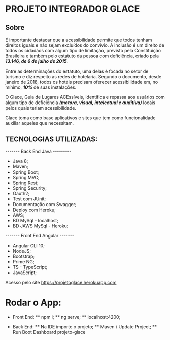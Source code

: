 # PROJETO INTEGRADOR GLACE
## Sobre 
É importante destacar que a acessibilidade permite que todos tenham direitos iguais e não sejam excluídos do convívio. A inclusão é um direito de todos os cidadãos com algum tipo de limitação, previsto pela Constituição Brasileira e também pelo estatuto da pessoa com deficiência, criado pela <b><i> 13.146, de 6 de julho de 2015</i></b>.

Entre as determinações do estatuto, uma delas é focada no setor de turismo e diz respeito às redes de hotelaria. Segundo o documento, desde janeiro de 2018, todos os hotéis precisam oferecer acessibilidade em, no mínimo, <b><i>10% </b></i>de suas instalações.

O Glace, Guia de Lugares ACEssíveis, identifica e repassa aos usuários com algum tipo de deficiência <b><i>(motora, visual, intelectual e auditiva)</b></i> locais pelos quais teriam acessibilidade.

Glace toma como base aplicativos e sites que tem como funcionalidade auxiliar aqueles que necessitam. 

## TECNOLOGIAS UTILIZADAS:
 ------- Back End Java ---------
 * Java 8;
 * Maven;
 * Spring Boot;
 * Spring MVC;
 * Spring Rest;
 * Spring Security;
 * Oauth2;
 * Test com JUnit;
 * Documentação com Swagger;
 * Deploy com Heroku;
 * AWS;
 * BD MySql - localhost;
 * BD JAWS MySql - Heroku;
 
 ------- Front End Angular -------
 * Angular CLI  10;
 * NodeJS;
 * Bootstrap;
 * Prime NG;
 * TS - TypeScript;
 * JavaScript;
 
  Acesso pelo site https://projetoglace.herokuapp.com
  
  # Rodar o App:
  * Front End:
  ** npm i;
  ** ng serve;
  ** localhost:4200;
  
 * Back End:
 ** Na IDE importe o projeto;
 ** Maven / Update Project;
 ** Run Boot Dashboard projeto-glace
 

